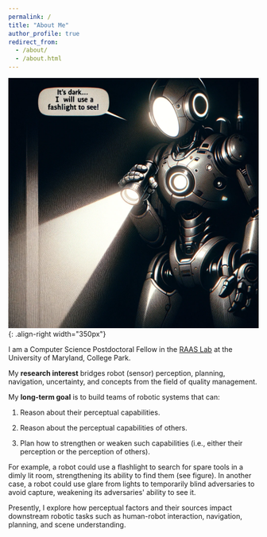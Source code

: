 ```yaml
---
permalink: /
title: "About Me"
author_profile: true
redirect_from: 
  - /about/
  - /about.html
---
```


<!-- ![Illustration of light-based perceptual factors](/images/blinding_sunlight_for_robot.png){: .align-right width="350px"} -->
![Illustration of light-based perceptual factors 2](/images/dark_room_flashlight_robot.png){: .align-right width="350px"}


I am a Computer Science Postdoctoral Fellow in the [RAAS Lab](https://www.raaslab.org) at the University of Maryland, College Park.

My **research interest** bridges robot (sensor) perception, planning, navigation, uncertainty, and concepts from the field of quality management.

My **long-term goal** is to build teams of robotic systems that can:

1. Reason about their perceptual capabilities.

2. Reason about the perceptual capabilities of others.

3. Plan how to strengthen or weaken such capabilities (i.e., either their perception or the perception of others).

For example, a robot could use a flashlight to search for spare tools in a dimly lit room, strengthening its ability to find them (see figure). In another case, a robot could use glare from lights to temporarily blind adversaries to avoid capture, weakening its adversaries' ability to see it.

Presently, I explore how perceptual factors and their sources impact downstream robotic tasks such as human-robot interaction, navigation, planning, and scene understanding.

